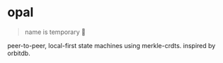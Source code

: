 # opal
> name is temporary 🚧

peer-to-peer, local-first state machines using merkle-crdts. inspired by orbitdb.

